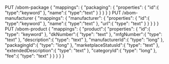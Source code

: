 PUT /xbom-package
{
  "mappings": {
    "packaging": {
      "properties": {
        "id":{
          "type":"keyword"
        },
        "name":{
          "type":"text"
        }
      }
    }
  }
}
PUT /xbom-manufacturer
{
  "mappings": {
    "manufacturer": {
      "properties": {
        "id":{
          "type":"keyword"
        },
        "name":{
          "type":"text"
        },
        "url":{
          "type": "text"
        }
      }
    }
  }
}
PUT /xbom-product
{
  "mappings": {
    "product":{
      "properties": {
        "id":{
          "type": "keyword"
        },
        "dkNumber":{
          "type": "text"
        },
        "mfgNumber":{
          "type": "text"
        },
        "description":{
          "type": "text"
        },
        "manufacturerId":{
          "type": "long"
        },
        "packagingId":{
          "type": "long"
        },
        "marketplaceStatusId":{
          "type": "text"
        },
        "extendedDescription":{
          "type": "text"
        },
        "categoryId":{
          "type": "long"
        },
        "fee":{
          "type": "text"
        }
      }
    }
  }
}